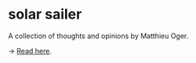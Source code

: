 # solar sailer

A collection of thoughts and opinions by Matthieu Oger.

→ [Read here](http://solarsailer.net).
